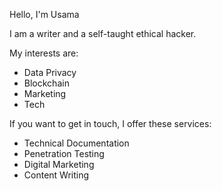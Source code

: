 Hello, I'm Usama

I am a writer and a self-taught ethical hacker. 

My interests are:
- Data Privacy
- Blockchain
- Marketing 
- Tech

If you want to get in touch, I offer these services:
- Technical Documentation 
- Penetration Testing
- Digital Marketing
- Content Writing
